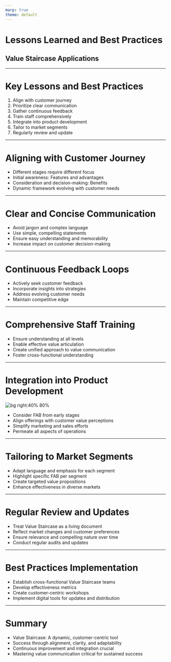 ```yaml
---
marp: true
theme: default
---
```


# Lessons Learned and Best Practices
## Value Staircase Applications

---

# Key Lessons and Best Practices

1. Align with customer journey
2. Prioritize clear communication
3. Gather continuous feedback
4. Train staff comprehensively
5. Integrate into product development
6. Tailor to market segments
7. Regularly review and update

---

# Aligning with Customer Journey

- Different stages require different focus
- Initial awareness: Features and advantages
- Consideration and decision-making: Benefits
- Dynamic framework evolving with customer needs

---

# Clear and Concise Communication

- Avoid jargon and complex language
- Use simple, compelling statements
- Ensure easy understanding and memorability
- Increase impact on customer decision-making

---

# Continuous Feedback Loops

- Actively seek customer feedback
- Incorporate insights into strategies
- Address evolving customer needs
- Maintain competitive edge

---

# Comprehensive Staff Training

- Ensure understanding at all levels
- Enable effective value articulation
- Create unified approach to value communication
- Foster cross-functional understanding

---

# Integration into Product Development

![bg right:40% 80%](https://images.wardleymaps.ai/map_22871cbf-bcc8-4c7a-ac18-f8c019f81681.png)

- Consider FAB from early stages
- Align offerings with customer value perceptions
- Simplify marketing and sales efforts
- Permeate all aspects of operations

---

# Tailoring to Market Segments

- Adapt language and emphasis for each segment
- Highlight specific FAB per segment
- Create targeted value propositions
- Enhance effectiveness in diverse markets

---

# Regular Review and Updates

- Treat Value Staircase as a living document
- Reflect market changes and customer preferences
- Ensure relevance and compelling nature over time
- Conduct regular audits and updates

---

# Best Practices Implementation

- Establish cross-functional Value Staircase teams
- Develop effectiveness metrics
- Create customer-centric workshops
- Implement digital tools for updates and distribution

---

# Summary

- Value Staircase: A dynamic, customer-centric tool
- Success through alignment, clarity, and adaptability
- Continuous improvement and integration crucial
- Mastering value communication critical for sustained success

</content>